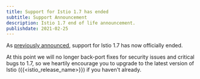```yaml
---
title: Support for Istio 1.7 has ended
subtitle: Support Announcement
description: Istio 1.7 end of life announcement.
publishdate: 2021-02-25
---
```


As [previously announced](/news/support/announcing-1.7-eol/), support for Istio 1.7 has now officially ended.

At this point we will no longer back-port fixes for security issues and critical bugs to 1.7, so we heartily encourage
you to upgrade to the latest version of Istio ({{<istio_release_name>}}) if you haven't already.
